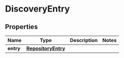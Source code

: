 
# DiscoveryEntry

## Properties
Name | Type | Description | Notes
------------ | ------------- | ------------- | -------------
**entry** | [**RepositoryEntry**](RepositoryEntry.md) |  | 



